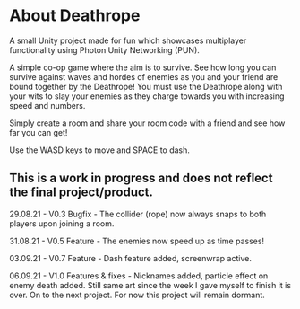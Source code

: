 # About Deathrope

A small Unity project made for fun which showcases multiplayer functionality using Photon Unity Networking (PUN).

A simple co-op game where the aim is to survive.  See how long you can survive against waves and hordes of enemies as you and your friend are bound together by the Deathrope!
You must use the Deathrope along with your wits to slay your enemies as they charge towards you with increasing speed and numbers.

Simply create a room and share your room code with a friend and see how far you can get!

Use the WASD keys to move and SPACE to dash.

## This is a work in progress and does not reflect the final project/product.


29.08.21 - V0.3 Bugfix - The collider (rope) now always snaps to both players upon joining a room.

31.08.21 - V0.5 Feature - The enemies now speed up as time passes! 

03.09.21 - V0.7 Feature - Dash feature added, screenwrap active.

06.09.21 - V1.0 Features & fixes - Nicknames added, particle effect on enemy death added. Still same art since the week I gave myself to finish it is over. On to the next project. For now this project will remain dormant.
